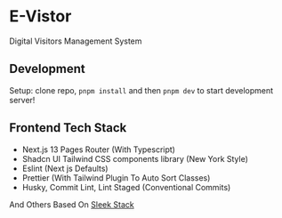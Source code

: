 # E-Vistor

Digital Visitors Management System

## Development

 Setup: clone repo, `pnpm install` and then `pnpm dev` to start development server!

## Frontend Tech Stack

- Next.js 13 Pages Router (With Typescript)
- Shadcn UI Tailwind CSS components library (New York Style)
- Eslint (Next js Defaults)
- Prettier (With Tailwind Plugin To Auto Sort Classes)
- Husky, Commit Lint, Lint Staged (Conventional Commits)

And Others Based On [Sleek Stack](/SleekStack.md)
